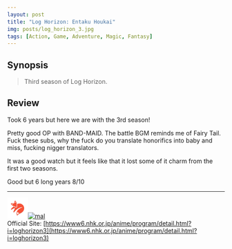 ```yaml
---
layout: post
title: "Log Horizon: Entaku Houkai"
img: posts/log_horizon_3.jpg 
tags: [Action, Game, Adventure, Magic, Fantasy]
---
```


## Synopsis
>Third season of Log Horizon.

## Review
Took 6 years but here we are with the 3rd season!

Pretty good OP with BAND-MAID. The battle BGM reminds me of Fairy Tail. Fuck these subs, why the fuck do you translate honorifics into baby and miss, fucking nigger translators.

It was a good watch but it feels like that it lost some of it charm from the first two seasons.
   
Good but 6 long years 8/10

---

[![kitsu](..\assets\img\kitsu.png)](https://kitsu.io/anime/log-horizon-3rd-season)[![mal](..\assets\img\mal.ico)](https://myanimelist.net/anime/41109/Log_Horizon__Entaku_Houkai)  
Official Site: [https://www6.nhk.or.jp/anime/program/detail.html?i=loghorizon3](https://www6.nhk.or.jp/anime/program/detail.html?i=loghorizon3)
